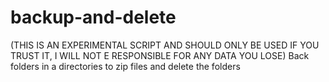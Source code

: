 # backup-and-delete
(THIS IS AN EXPERIMENTAL SCRIPT AND SHOULD ONLY BE USED IF YOU TRUST IT, I WILL NOT E RESPONSIBLE FOR ANY DATA YOU LOSE) Back folders in a directories to zip files and delete the folders
